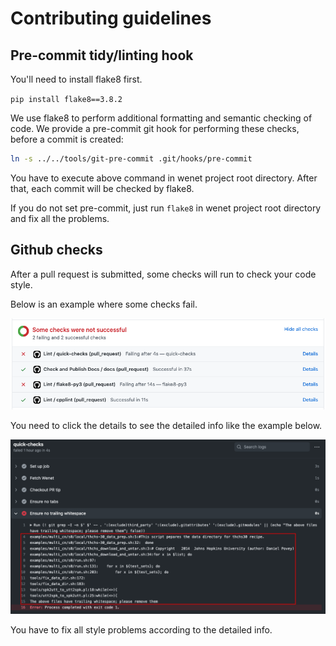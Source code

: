 # Contributing guidelines

## Pre-commit tidy/linting hook

You'll need to install flake8 first.

`pip install flake8==3.8.2`

We use flake8 to perform additional formatting and semantic checking of code.
We provide a pre-commit git hook for performing these checks, before a commit
is created:

```bash
ln -s ../../tools/git-pre-commit .git/hooks/pre-commit
```

You have to execute above command in wenet project root directory.
After that, each commit will be checked by flake8.

If you do not set pre-commit, just run `flake8` in wenet project root directory
and fix all the problems.

## Github checks

After a pull request is submitted, some checks will run to check your code style.

Below is an example where some checks fail.

![github checks](docs/images/checks.png)

You need to click the details to see the detailed info like the example below.

![github checks](docs/images/check_detail.png)

You have to fix all style problems according to the detailed info.

